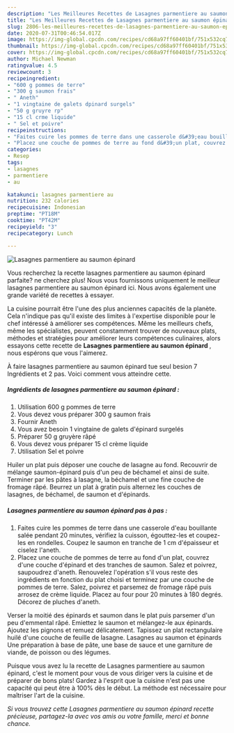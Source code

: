 ```yaml
---
description: "Les Meilleures Recettes de Lasagnes parmentiere au saumon épinard"
title: "Les Meilleures Recettes de Lasagnes parmentiere au saumon épinard"
slug: 2806-les-meilleures-recettes-de-lasagnes-parmentiere-au-saumon-epinard
date: 2020-07-31T00:46:54.017Z
image: https://img-global.cpcdn.com/recipes/cd68a97ff60401bf/751x532cq70/lasagnes-parmentiere-au-saumon-epinard-photo-principale-de-la-recette.jpg
thumbnail: https://img-global.cpcdn.com/recipes/cd68a97ff60401bf/751x532cq70/lasagnes-parmentiere-au-saumon-epinard-photo-principale-de-la-recette.jpg
cover: https://img-global.cpcdn.com/recipes/cd68a97ff60401bf/751x532cq70/lasagnes-parmentiere-au-saumon-epinard-photo-principale-de-la-recette.jpg
author: Michael Newman
ratingvalue: 4.5
reviewcount: 3
recipeingredient:
- "600 g pommes de terre"
- "300 g saumon frais"
- " Aneth"
- "1 vingtaine de galets dpinard surgels"
- "50 g gruyre rp"
- "15 cl crme liquide"
- " Sel et poivre"
recipeinstructions:
- "Faites cuire les pommes de terre dans une casserole d&#39;eau bouillante salée pendant 20 minutes, vérifiez la cuisson, égouttez-les et coupez-les en rondelles. Coupez le saumon en tranche de 1 cm d&#39;épaisseur et ciselez l&#39;aneth."
- "Placez une couche de pommes de terre au fond d&#39;un plat, couvrez d&#39;une couche d&#39;épinard et des tranches de saumon. Salez et poivrez, saupoudrez d&#39;aneth. Renouvelez l&#39;opération s&#39;il vous reste des ingrédients en fonction du plat choisi et terminez par une couche de pommes de terre. Salez, poivrez et parsemez de fromage râpé puis arrosez de crème liquide. Placez au four pour 20 minutes à 180 degrés. Décorez de pluches d&#39;aneth."
categories:
- Resep
tags:
- lasagnes
- parmentiere
- au

katakunci: lasagnes parmentiere au 
nutrition: 232 calories
recipecuisine: Indonesian
preptime: "PT18M"
cooktime: "PT42M"
recipeyield: "3"
recipecategory: Lunch

---
```



![Lasagnes parmentiere au saumon épinard](https://img-global.cpcdn.com/recipes/cd68a97ff60401bf/751x532cq70/lasagnes-parmentiere-au-saumon-epinard-photo-principale-de-la-recette.jpg)

Vous recherchez la recette lasagnes parmentiere au saumon épinard parfaite? ne cherchez plus! Nous vous fournissons uniquement le meilleur lasagnes parmentiere au saumon épinard ici. Nous avons également une grande variété de recettes à essayer.

La cuisine pourrait être l'une des plus anciennes capacités de la planète. Cela n'indique pas qu'il existe des limites à l'expertise disponible pour le chef intéressé à améliorer ses compétences. Même les meilleurs chefs, même les spécialistes, peuvent constamment trouver de nouveaux plats, méthodes et stratégies pour améliorer leurs compétences culinaires, alors essayons cette recette de <strong> Lasagnes parmentiere au saumon épinard </strong>, nous espérons que vous l'aimerez.

<!--inarticleads1-->

À faire lasagnes parmentiere au saumon épinard tue seul besion 7 Ingrédients et 2 pas. Voici comment vous atteindre cette.

##### Ingrédients de lasagnes parmentiere au saumon épinard :

1. Utilisation 600 g pommes de terre
1. Vous devez vous préparer 300 g saumon frais
1. Fournir  Aneth
1. Vous avez besoin 1 vingtaine de galets d&#39;épinard surgelés
1. Préparer 50 g gruyère râpé
1. Vous devez vous préparer 15 cl crème liquide
1. Utilisation  Sel et poivre


Huiler un plat puis déposer une couche de lasagne au fond. Recouvrir de mélange saumon-épinard puis d&#39;un peu de béchamel et ainsi de suite. Terminer par les pâtes à lasagne, la béchamel et une fine couche de fromage râpé. Beurrez un plat à gratin puis alternez les couches de lasagnes, de béchamel, de saumon et d&#39;épinards. 

<!--inarticleads2-->

##### Lasagnes parmentiere au saumon épinard pas à pas :

1. Faites cuire les pommes de terre dans une casserole d&#39;eau bouillante salée pendant 20 minutes, vérifiez la cuisson, égouttez-les et coupez-les en rondelles. Coupez le saumon en tranche de 1 cm d&#39;épaisseur et ciselez l&#39;aneth.
1. Placez une couche de pommes de terre au fond d&#39;un plat, couvrez d&#39;une couche d&#39;épinard et des tranches de saumon. Salez et poivrez, saupoudrez d&#39;aneth. Renouvelez l&#39;opération s&#39;il vous reste des ingrédients en fonction du plat choisi et terminez par une couche de pommes de terre. Salez, poivrez et parsemez de fromage râpé puis arrosez de crème liquide. Placez au four pour 20 minutes à 180 degrés. Décorez de pluches d&#39;aneth.


Verser la moitié des épinards et saumon dans le plat puis parsemer d&#39;un peu d&#39;emmental râpé. Emiettez le saumon et mélangez-le aux épinards. Ajoutez les pignons et remuez délicatement. Tapissez un plat rectangulaire huilé d&#39;une couche de feuille de lasagne. Lasagnes au saumon et épinards Une préparation à base de pâte, une base de sauce et une garniture de viande, de poisson ou des légumes. 

<!--inarticleads1-->

<p>
Puisque vous avez lu la recette de Lasagnes parmentiere au saumon épinard, c'est le moment pour vous de vous diriger vers la cuisine et de préparer de bons plats! Gardez à l'esprit que la cuisine n'est pas une capacité qui peut être à 100% dès le début. La méthode est nécessaire pour maîtriser l'art de la cuisine.
</p>

<p>
<i>Si vous trouvez cette Lasagnes parmentiere au saumon épinard recette précieuse, partagez-la avec vos amis ou votre famille, merci et bonne chance.</i>
</p>
